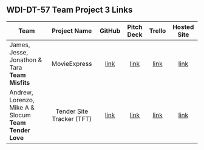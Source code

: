 ## WDI-DT-57 Team Project 3 Links

| Team | Project Name | GitHub | Pitch Deck | Trello | Hosted Site |
|---|:---:|:---:|:---:|:---:|:---:|
| James, Jesse, Jonathon & Tara<br>**Team Misfits** | MovieExpress | [link](https://github.com/jonegarm2/MovieExpress) | [link]() | [link]() | [link]() |
| Andrew, Lorenzo, Mike A & Slocum<br>**Team Tender Love** | Tender Site Tracker (TFT) | [link](https://github.com/MiclAvdo/tender_tracker) | [link]() | [link]() | [link]() |



